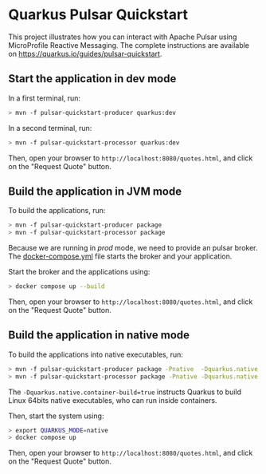 Quarkus Pulsar Quickstart
============================

This project illustrates how you can interact with Apache Pulsar using MicroProfile Reactive Messaging.
The complete instructions are available on https://quarkus.io/guides/pulsar-quickstart.

## Start the application in dev mode

In a first terminal, run:

```bash
> mvn -f pulsar-quickstart-producer quarkus:dev
```

In a second terminal, run:

```bash
> mvn -f pulsar-quickstart-processor quarkus:dev
```  

Then, open your browser to `http://localhost:8080/quotes.html`, and click on the "Request Quote" button.

## Build the application in JVM mode

To build the applications, run:

```bash
> mvn -f pulsar-quickstart-producer package
> mvn -f pulsar-quickstart-processor package
```

Because we are running in _prod_ mode, we need to provide an pulsar broker.
The [docker-compose.yml](docker-compose.yml) file starts the broker and your application.

Start the broker and the applications using:

```bash
> docker compose up --build
```

Then, open your browser to `http://localhost:8080/quotes.html`, and click on the "Request Quote" button.
 

## Build the application in native mode

To build the applications into native executables, run:

```bash
> mvn -f pulsar-quickstart-producer package -Pnative  -Dquarkus.native.container-build=true
> mvn -f pulsar-quickstart-processor package -Pnative -Dquarkus.native.container-build=true
```

The `-Dquarkus.native.container-build=true` instructs Quarkus to build Linux 64bits native executables, who can run inside containers.  

Then, start the system using:

```bash
> export QUARKUS_MODE=native
> docker compose up
```
Then, open your browser to `http://localhost:8080/quotes.html`, and click on the "Request Quote" button.

